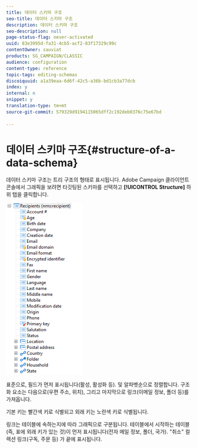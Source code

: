 ```yaml
---
title: 데이터 스키마 구조
seo-title: 데이터 스키마 구조
description: 데이터 스키마 구조
seo-description: null
page-status-flag: never-activated
uuid: 83e3995d-fa31-4cb5-acf2-83f17329c99c
contentOwner: sauviat
products: SG_CAMPAIGN/CLASSIC
audience: configuration
content-type: reference
topic-tags: editing-schemas
discoiquuid: a1a39eaa-6d6f-42c5-a36b-bd1cb3a77dcb
index: y
internal: n
snippet: y
translation-type: tm+mt
source-git-commit: 579329d9194115065dff2c192deb0376c75e67bd

---
```



# 데이터 스키마 구조{#structure-of-a-data-schema}

데이터 스키마 구조는 트리 구조의 형태로 표시됩니다. Adobe Campaign 클라이언트 콘솔에서 그래픽을 보려면 타깃팅된 스키마를 선택하고 **[!UICONTROL Structure]** 하위 탭을 클릭합니다.

![](assets/d_ncs_integration_schema_arbo.png)

표준으로, 필드가 먼저 표시됩니다(활성, 활성화 등). 및 알파벳순으로 정렬합니다. 구조화 요소는 다음으로(우편 주소, 위치), 그리고 마지막으로 링크(이메일 정보, 폴더 등)를 가져옵니다.

기본 키는 빨간색 키로 식별되고 외래 키는 노란색 키로 식별됩니다.

링크는 테이블에 속하는지에 따라 그래픽으로 구분됩니다. 테이블에서 시작하는 테이블(즉, 표에 외래 키가 있는 것)이 먼저 표시됩니다(전자 메일 정보, 폴더, 국가). &quot;취소&quot; 컬렉션 링크(구독, 주문 등) 가 끝에 표시됩니다.
